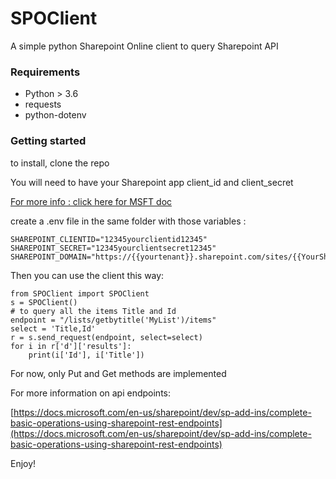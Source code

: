 # SPOClient
A simple python Sharepoint Online client to query Sharepoint API

### Requirements
- Python > 3.6
- requests
- python-dotenv

### Getting started
to install, clone the repo

You will need to have your Sharepoint app client_id and client_secret

[For more info : click here for MSFT doc](https://docs.microsoft.com/en-us/sharepoint/dev/sp-add-ins/register-sharepoint-add-ins)

create a .env file in the same folder with those variables :
```
SHAREPOINT_CLIENTID="12345yourclientid12345"
SHAREPOINT_SECRET="12345yourclientsecret12345"
SHAREPOINT_DOMAIN="https://{{yourtenant}}.sharepoint.com/sites/{{YourSharepointSite}}"
```
Then you can use the client this way:

```
from SPOClient import SPOClient
s = SPOClient()
# to query all the items Title and Id
endpoint = "/lists/getbytitle('MyList')/items"
select = 'Title,Id'
r = s.send_request(endpoint, select=select)
for i in r['d']['results']:
    print(i['Id'], i['Title'])
```
For now, only Put and Get methods are implemented

For more information on api endpoints:

[https://docs.microsoft.com/en-us/sharepoint/dev/sp-add-ins/complete-basic-operations-using-sharepoint-rest-endpoints](https://docs.microsoft.com/en-us/sharepoint/dev/sp-add-ins/complete-basic-operations-using-sharepoint-rest-endpoints)

Enjoy!